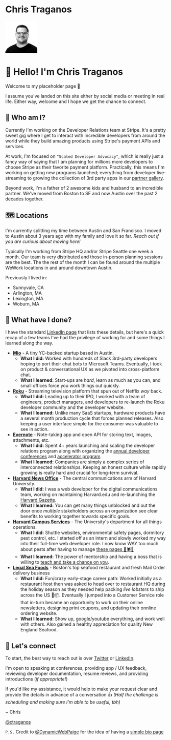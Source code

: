 # Chris Traganos

[<img src="./assets/img/trag-new.jpg" alt="Chris Traganos" width="100">](./assets/img/trag-new.jpg)

# 👋 Hello! I'm Chris Traganos
Welcome to my placeholder page 🎉 

I assume you've landed on this site either by social media or meeting in real life. Either way, welcome and I hope we get the chance to connect.

## 🤔 Who am I?
Currently I'm working on the Developer Relations team at Stripe. It's a pretty sweet gig where I get to interact with incredible developers from around the world while they build amazing products using Stripe's payment APIs and services. 

At work, I'm focused on `"Scaled Developer Advocacy"`, which is really just a fancy way of saying that I am planning for millions more developers to choose Stripe as their favorite payment platform. Practically, this means I'm working on getting new programs launched; everything from developer live-streaming to growing the collection of 3rd party apps in our [partner gallery](https://stripe.com/partners).

Beyond work, I'm a father of 2 awesome kids and husband to an incredible partner. We've moved from Boston to SF and now Austin over the past 2 decades together.

## 🗺 Locations

I'm currently splitting my time between Austin and San Francisco. I moved to Austin about 3 years ago with my family and love it so far. *Reach out if you are curious about moving here!*

Typically I'm working from Stripe HQ and/or Stripe Seattle one week a month. Our team is very distributed and those in-person planning sessions are the best. The the rest of the month I can be found around the multiple WeWork locations in and around downtown Austin.

Previously I lived in:
* Sunnyvale, CA
* Arlington, MA 
* Lexington, MA 
* Woburn, MA 


## 🧳 What have I done?

I have the standard [LinkedIn page](https://www.linkedin.com/in/ctraganos) that lists these details, but here's a quick recap of a few teams I've had the privilege of working for and some things I learned along the way.

* **[Mio](https://m.io)** - A tiny YC-backed startup based in Austin.  
   * **What I did:** Worked with hundreds of Slack 3rd-party developers hoping to port their chat bots to Microsoft Teams. Eventually, I took on product & conversational UX as we pivoted into cross-platform chat. 
    * **What I learned:** Start-ups are *hard*, learn as much as you can, and small offices force you work things out quickly.
* **[Roku](https://developer.roku.com)** - Streaming television platform that spun out of Netflix *way* back.
  * **What I did:** Leading up to their IPO, I worked with a team of engineers, product managers, and developers to re-launch the Roku developer community and the developer website.
  * **What I learned:** Unlike many SaaS startups, hardware products have a several month production cycle that forces planned releases. Also keeping a user interface simple for the consumer was valuable to see in action.
* **[Evernote](http://dev.evernote.com)** - Note-taking app and open API for storing text, images, attachments, etc.
   * **What I did:** Spent 4+ years launching and scaling the developer relations program along with organizing the [annual developer conferences](https://evernotedevcup.devpost.com/updates/472-join-us-at-the-evernote-trunk-conference) and [accelerator program](https://dev.evernote.com/accelerator/). 
    * **What I learned:** Companies are simply a complex series of interconnected relationships. Keeping an honest culture while rapidly growing is really hard and crucial for long-term survival.
* **[Harvard News Office](https://hpac.harvard.edu/)** - The central communications arm of Harvard University.
    * **What I did:** I was a web developer for the digital communications team, working on maintaining Harvard.edu and re-launching the [Harvard Gazette](https://news.harvard.edu/gazette/). 
    * **What I learned:** You can get many things unblocked and out the door once *multiple* stakeholders across an organization see clear benefits to working together towards specific goals.
* **[Harvard Campus Services](https://www.ehs.harvard.edu/)** - The University's department for all things operations.
    * **What I did:** Shuttle websites, environmental safety pages, dormitory pest control, etc. I started off as an intern and slowly worked my way into their full-time web developer role. I now know WAY too much about pests after having to manage [these pages 🦟🕷🐞](https://www.ehs.harvard.edu/programs/pest-control)
    * **What I learned:** The power of mentorship and having a boss that is willing to [teach and take a chance on you](https://www.linkedin.com/pulse/how-i-hire-ming-chow/).
* **[Legal Sea Foods](https://shop.legalseafoods.com/)** - Boston's top seafood restaurant and fresh Mail Order delivery business
    * **What I did:** Fun/crazy early-stage career path: Worked initially as a restaurant host then was asked to head over to restaurant HQ during the holiday season as they needed help packing *live lobsters* to ship across the US 🦞📦. Eventually I jumped into a Customer Service role that in-turn became an opportunity to work on their online newsletters, designing print coupons, and updating their onnline ordering website.
    * **What I learned:** Show up, google/youtube everything, and work well with others. Also gained a healthy appreciation for quality New England Seafood.

## 🤝 Let's connect

To start, the best way to reach out is over [Twitter](https://twitter.com/ctraganos) or [LinkedIn](https://www.linkedin.com/in/ctraganos/).

I'm open to speaking at conferences, providing app / UX feedback, reviewing developer documentation, resume reviews, and providing introductions (*if appropriate!*) 

If you'd like my assistance, it would help to make your request clear and provide the details in advance of a conversation 👍 
*(Half the challenge is scheduling and making sure I'm able to be useful, tbh)*

~ Chris

[@ctraganos](https://twitter.com/ctraganos)


`P.S.` Credit to [@DynamicWebPaige](https://twitter.com/@DynamicWebPaige) for the idea of having a [simple bio page](https://dynamicwebpaige.github.io/info/)


